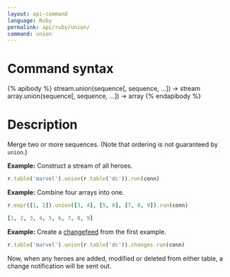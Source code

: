 ```yaml
---
layout: api-command
language: Ruby
permalink: api/ruby/union/
command: union
---
```


# Command syntax #

{% apibody %}
stream.union(sequence[, sequence, ...]) &rarr; stream
array.union(sequence[, sequence, ...]) &rarr; array
{% endapibody %}

# Description #

Merge two or more sequences. (Note that ordering is not guaranteed by `union`.)

__Example:__ Construct a stream of all heroes.

```rb
r.table('marvel').union(r.table('dc')).run(conn)
```

__Example:__ Combine four arrays into one.

```rb
r.expr([1, 2]).union([3, 4], [5, 6], [7, 8, 9]).run(conn)

[1, 2, 3, 4, 5, 6, 7, 8, 9]
```

__Example:__ Create a [changefeed][cf] from the first example.

```rb
r.table('marvel').union(r.table('dc')).changes.run(conn)
```

Now, when any heroes are added, modified or deleted from either table, a change notification will be sent out.

[cf]: /docs/changefeeds/ruby
